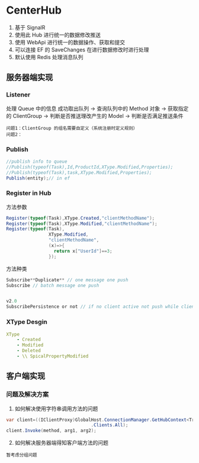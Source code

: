 # CenterHub
1. 基于 SignalR
1. 使用此 Hub 进行统一的数据修改推送
1. 使用 WebApi 进行统一的数据操作、获取和提交
1. 可以连接 EF 的 SaveChanges 在进行数据修改时进行处理
1. 默认使用 Redis 处理消息队列

## 服务器端实现

### Listener
处理 Queue 中的信息
成功取出队列 -> 查询队列中的 Method 对象 -> 获取指定的 ClientGroup -> 判断是否推送理改产生的 Model -> 判断是否满足推送条件

```
问题1：ClientGroup 的组名需要自定义（系统注册时定义规则）
问题2：
```

### Publish
``` c#
//publish info to queue
//Publish(typeof(Task),Id,ProductId,XType.Modified,Properties);
//Publish(typeof(Task),task,XType.Modified,Properties);
Publish(entity);// in ef 
```
### Register in Hub 

方法参数

```C#
Register(typeof(Task),XType.Created,"clientMethodName");
Register(typeof(Task),XType.Modified,"clientMethodName");
Register(typeof(Task),
                XType.Modified,
                "clientMethodName",
                (x)=>{
                  return x["UserId"]==3;
                });
```
方法种类
```c#
Subscribe**Duplicate** // one message one push
Subscribe // batch message one push


v2.0
SubscribePersistence or not // if no client active not push while client well
```
### XType Desgin
``` yml
XType
    - Created
    - Modified
    - Deleted
    - \\ SpicalPropertyModified
```
## 客户端实现




### 问题及解决方案
1. 如何解决使用字符串调用方法的问题
``` C#
var client=((IClientProxy)GlobalHost.ConnectionManager.GetHubContext<TransportHub>()
                                .Clients.All);
client.Invoke(method, arg1, arg2);
```
2. 如何解决服务器端得知客户端方法的问题
```
暂考虑分组问题
```
